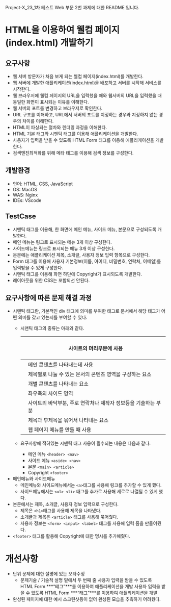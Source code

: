 Project-X_23_1차 테스트 Web 부문 2번 과제에 대한 README 입니다.

# **HTML을 이용하여 웰컴 페이지(index.html) 개발하기**

## 요구사항

- 웹 서버 방문자가 처음 보게 되는 웰컴 페이지(index.html)를 개발한다.
- 웹 서버에 개발한 애플리케이션(index.html)을 배포하고 서버를 시작해 서비스를 시작한다.
- 웹 브라우저에 웰컴 페이지의 URL을 입력했을 때와 웹서버의 URL을 입력했을 때 동일한 화면이 표시되는 이유를 이해한다.
- 웹 서버의 포트를 변경하고 브라우저로 확인한다.
- URL 구조를 이해하고, URL에서 서버의 포트를 지정하는 경우와 지정하지 않는 경우의 차이를 이해한다.
- HTML이 파싱되는 절차와 렌더링 과정을 이해한다.
- HTML 기본 태그와 시멘틱 태그를 이용해 애플리케이션을 개발한다.
- 사용자가 입력을 받을 수 있도록 HTML Form 태그를 이용해 애플리케이션을 개발한다.
- 검색엔진최적화를 위해 메타 태그를 이용해 검색 정보를 구성한다.

## 개발환경

- 언어: HTML, CSS, JavaScript
- OS: MacOS
- WAS: Nginx
- IDEs: VScode

## TestCase

- 시맨틱 태그를 이용해, 한 화면에 메인 메뉴, 사이드 메뉴, 본문으로 구성되도록 개발한다.
- 메인 메뉴는 링크로 표시되는 메뉴 3개 이상 구성한다.
- 사이드메뉴는 링크로 표시되는 메뉴 3개 이상 구성한다.
- 본문에는 애플리케이션 제목, 소개글, 사용자 정보 입력 항목으로 구성한다.
- Form 태그를 이용해 사용자 기본정보(이름, 아이디, 비밀번호, 연락처, 이메일)를 입력받을 수 있게 구성한다.
- 시멘틱 태그를 이용해 화면 하단에 Copyright가 표시되도록 개발한다.
- 레이아웃을 위한 CSS는 포함되선 안된다.

## 요구사항에 따른 문제 해결 과정

- 시맨틱 태그란, 기본적인 div 태그에 의미를 부여한 태그로 문서에서 해당 태그가 어떤 의미를 갖고 있는지를 부여할 수 있다.
    - 시맨틱 태그의 종류는 아래와 같다.
        
        
        | <header> | 사이트의 머리부분에 사용 |
        | --- | --- |
        | <main> | 메인 콘텐츠를 나타내는데 사용 |
        | <section> | 제목별로 나눌 수 있는 문서의 콘텐츠 영역을 구성하는 요소 |
        | <article> | 개별 콘텐츠를 나타내는 요소 |
        | <aside> | 좌우측의 사이드 영역 |
        | <footer> | 사이트의 바닥부분, 주로 연락처나 제작자 정보등을 기술하는 부분 |
        | <hgroup> | 제목과 부제목을 묶어서 나타내는 요소 |
        | <nav> | 웹 페이지 메뉴를 만들 때 사용 |
    - 요구사항에 적혀있는 시맨틱 태그 사용이 필수되는 내용은 다음과 같다.
        - 메인 메뉴  `<header> <nav>`
        - 사이드 메뉴 `<aside> <nav>`
        - 본문 `<main> <article>`
        - Copyright `<footer>`
- 메인메뉴와 사이드메뉴
    - 메인메뉴와 사이드메뉴에서는 `<a>`태그를 사용해 링크를 추가할 수 있게 했다.
    - 사이드메뉴에서는 `<ul> <li>` 태그를 추가로 사용해 세로로 나열될 수 있게 했다.
- 본문에서는 제목, 소개글, 사용자 정보 입력으로 구성한다.
    - 제목은 `<h1>`태그를 사용해 제목을 나타냈다.
    - 소개글과 제목은 `<article>` 태그를 사용해 묶어줬다.
    - 사용자 정보는 `<form> <input> <label>` 태그를 사용해 입력 폼을 만들어줬다.
- `<footer>` 태그를 활용해 Copyright에 대한 명시를 추가해줬다.

# 개선사항

- 단위 문제에 대한 설명에 있는 오타수정
    - 문제기술 / 기술적 설명 밑에서 두 번째 줄
    사용자 입력을 받을 수 있도록 HTML Form ***“턔그”***를 이용하여 애플리케이션을 개발
    사용자 입력을 받을 수 있도록 HTML Form ***“태그”***를 이용하여 애플리케이션을 개발
- 완성된 페이지에 대한 예시 스크린샷등이 없어 완성된 모습을 추측하기 어려웠다.